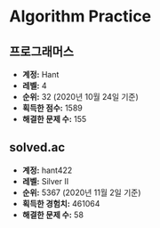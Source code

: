 # Algorithm Practice

## 프로그래머스

- **계정:** Hant
- **레벨:** 4
- **순위:** 32 (2020년 10월 24일 기준)
- **획득한 점수:** 1589
- **해결한 문제 수:** 155

## solved.ac

- **계정:** hant422
- **레벨:** Silver II
- **순위:** 5367 (2020년 11월 2일 기준)
- **획득한 경험치:** 461064
- **해결한 문제 수:** 58
